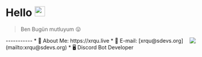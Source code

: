 # Hello <img src="https://raw.githubusercontent.com/igorkowalczyk/igorkowalczyk/master/src/images/wave.gif" width="27px">
> Ben Bugün mutluyum 😛
<img align="right" src="https://github-readme-stats.vercel.app/api?username=xrquu">
-----------
* 🤔 About Me: https://xrqu.live
* 💎 E-mail: [xrqu@sdevs.org](mailto:xrqu@sdevs.org)
* 🖥 Discord Bot Developer
